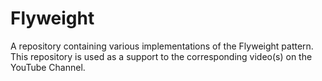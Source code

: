 # Flyweight
A repository containing various implementations of the Flyweight pattern. This repository is used as a support to the corresponding video(s) on the YouTube Channel.

